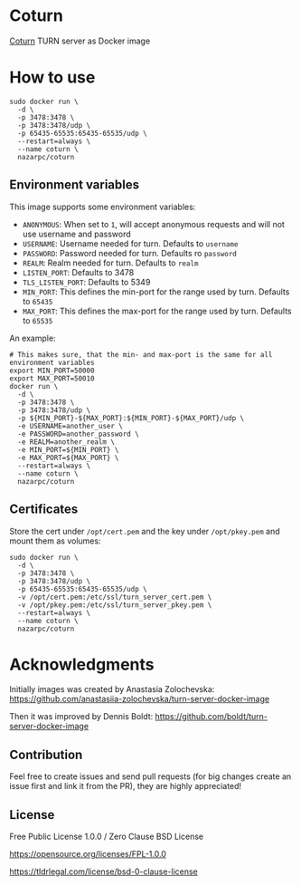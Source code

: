 # Coturn
[Coturn](https://github.com/coturn/coturn) TURN server as Docker image

# How to use
```
sudo docker run \
  -d \
  -p 3478:3478 \
  -p 3478:3478/udp \
  -p 65435-65535:65435-65535/udp \
  --restart=always \
  --name coturn \
  nazarpc/coturn
```

## Environment variables
This image supports some environment variables:

* `ANONYMOUS`: When set to `1`, will accept anonymous requests and will not use username and password
* `USERNAME`: Username needed for turn. Defaults to `username`
* `PASSWORD`: Password needed for turn. Defaults ro `password`
* `REALM`: Realm needed for turn. Defaults to `realm`
* `LISTEN_PORT`: Defaults to 3478
* `TLS_LISTEN_PORT`: Defaults to 5349
* `MIN_PORT`: This defines the min-port for the range used by turn. Defaults to `65435`
* `MAX_PORT`: This defines the max-port for the range used by turn. Defaults to `65535`

An example:

```
# This makes sure, that the min- and max-port is the same for all environment variables
export MIN_PORT=50000
export MAX_PORT=50010
docker run \
  -d \
  -p 3478:3478 \
  -p 3478:3478/udp \
  -p ${MIN_PORT}-${MAX_PORT}:${MIN_PORT}-${MAX_PORT}/udp \
  -e USERNAME=another_user \
  -e PASSWORD=another_password \
  -e REALM=another_realm \
  -e MIN_PORT=${MIN_PORT} \
  -e MAX_PORT=${MAX_PORT} \
  --restart=always \
  --name coturn \
  nazarpc/coturn
```

## Certificates
Store the cert under `/opt/cert.pem` and the key under `/opt/pkey.pem` and mount them as volumes:

```
sudo docker run \
  -d \
  -p 3478:3478 \
  -p 3478:3478/udp \
  -p 65435-65535:65435-65535/udp \
  -v /opt/cert.pem:/etc/ssl/turn_server_cert.pem \
  -v /opt/pkey.pem:/etc/ssl/turn_server_pkey.pem \
  --restart=always \
  --name coturn \
  nazarpc/coturn
```

# Acknowledgments
Initially images was created by Anastasia Zolochevska: https://github.com/anastasiia-zolochevska/turn-server-docker-image

Then it was improved by Dennis Boldt: https://github.com/boldt/turn-server-docker-image

## Contribution
Feel free to create issues and send pull requests (for big changes create an issue first and link it from the PR), they are highly appreciated!

## License
Free Public License 1.0.0 / Zero Clause BSD License

https://opensource.org/licenses/FPL-1.0.0

https://tldrlegal.com/license/bsd-0-clause-license

